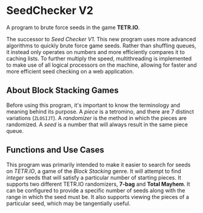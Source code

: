 # SeedChecker V2

A program to brute force seeds in the game **TETR.IO**.

The successor to *Seed Checker V1*. This new program uses more advanced algorithms to quickly brute force game seeds. Rather than shuffling queues, it instead only operates on numbers and more efficiently compares it to caching lists. To further multiply the speed, multithreading is implemented to make use of all logical processors on the machine, allowing for faster and more efficient seed checking on a web application.

## About Block Stacking Games

Before using this program, it's important to know the terminology and meaning behind its purpose. A *piece* is a tetromino, and there are 7 distinct variations (`ZLOSIJT`). A *randomizer* is the method in which the pieces are randomized. A *seed* is a number that will always result in the same piece queue.

## Functions and Use Cases

This program was primarily intended to make it easier to search for seeds on *TETR.IO*, a game of the *Block Stacking* genre. It will attempt to find *integer* seeds that will satisfy a particular number of starting pieces. It supports two different TETR.IO randomizers, **7-bag** and **Total Mayhem**. It can be configured to provide a specific number of seeds along with the range in which the seed must be. It also supports viewing the pieces of a particular seed, which may be tangentially useful.